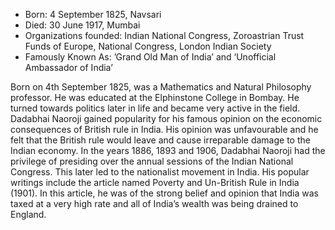 * Born: 4 September 1825, Navsari
* Died: 30 June 1917, Mumbai
* Organizations founded: Indian National Congress, Zoroastrian Trust Funds of Europe, National Congress, London Indian Society
* Famously Known As: ’Grand Old Man of India’ and ‘Unofficial Ambassador of India’


Born on 4th September 1825, was a Mathematics and Natural Philosophy professor. He was educated at the Elphinstone College in Bombay. He turned towards politics later in life and became very active in the field. Dadabhai Naoroji gained popularity for his famous opinion on the economic consequences of British rule in India. His opinion was unfavourable and he felt that the British rule would leave and cause irreparable damage to the Indian economy. In the years 1886, 1893 and 1906, Dadabhai Naoroji had the privilege of presiding over the annual sessions of the Indian National Congress. This later led to the nationalist movement in India. His popular writings include the article named Poverty and Un-British Rule in India (1901). In this article, he was of the strong belief and opinion that India was taxed at a very high rate and all of India’s wealth was being drained to England.
